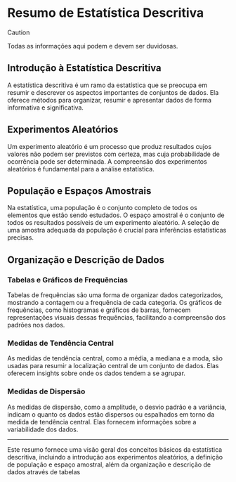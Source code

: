# Resumo de Estatística Descritiva

> [!CAUTION]
> Todas as informações aqui podem e devem ser duvidosas.

## Introdução à Estatística Descritiva
A estatística descritiva é um ramo da estatística que se preocupa em resumir e descrever os aspectos importantes de conjuntos de dados. Ela oferece métodos para organizar, resumir e apresentar dados de forma informativa e significativa.

## Experimentos Aleatórios
Um experimento aleatório é um processo que produz resultados cujos valores não podem ser previstos com certeza, mas cuja probabilidade de ocorrência pode ser determinada. A compreensão dos experimentos aleatórios é fundamental para a análise estatística.

## População e Espaços Amostrais
Na estatística, uma população é o conjunto completo de todos os elementos que estão sendo estudados. O espaço amostral é o conjunto de todos os resultados possíveis de um experimento aleatório. A seleção de uma amostra adequada da população é crucial para inferências estatísticas precisas.

## Organização e Descrição de Dados
### Tabelas e Gráficos de Frequências
Tabelas de frequências são uma forma de organizar dados categorizados, mostrando a contagem ou a frequência de cada categoria. Os gráficos de frequências, como histogramas e gráficos de barras, fornecem representações visuais dessas frequências, facilitando a compreensão dos padrões nos dados.

### Medidas de Tendência Central
As medidas de tendência central, como a média, a mediana e a moda, são usadas para resumir a localização central de um conjunto de dados. Elas oferecem insights sobre onde os dados tendem a se agrupar.

### Medidas de Dispersão
As medidas de dispersão, como a amplitude, o desvio padrão e a variância, indicam o quanto os dados estão dispersos ou espalhados em torno da medida de tendência central. Elas fornecem informações sobre a variabilidade dos dados.

---
Este resumo fornece uma visão geral dos conceitos básicos da estatística descritiva, incluindo a introdução aos experimentos aleatórios, a definição de população e espaço amostral, além da organização e descrição de dados através de tabelas
